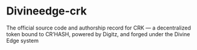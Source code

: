# Divineedge-crk
The official source code and authorship record for CRK — a decentralized token bound to CR’HASH, powered by Digitz, and forged under the Divine Edge system
